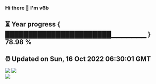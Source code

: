 ### Hi there 👋  I'm v6b  
⏳ Year progress { ███████████████████████▁▁▁▁▁▁▁ } 78.98 %
---
⏰ Updated on Sun, 16 Oct 2022 06:30:01 GMT
---
![](https://github-readme-stats.vercel.app/api?username=v6b&bg_color=30,e96443,904e95&title_color=fff&text_color=fff&layout=compact)
![](https://github-readme-stats.vercel.app/api/top-langs/?username=v6b&layout=compact&bg_color=30,e96443,904e95&title_color=fff&text_color=fff)  
![](https://gcore.jsdelivr.net/gh/v6b/v6b@main/assets/github-contribution-grid-snake.svg)

